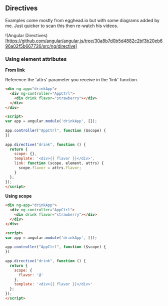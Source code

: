 ## Directives

Examples come mostly from egghead.io but with some diagrams added by me.
Just quicker to scan this then re-watch his videos.

!(Angular Directives)[https://github.com/angular/angular.js/tree/30a8b7d0b5d4882c2bf3b20eb696a02f5b667726/src/ng/directive]

### Using element attributes

**From link**

Reference the 'attrs' parameter you receive in the 'link' function.

~~~html
<div ng-app="drinkApp">
  <div ng-controller="AppCtrl">
    <div drink flavor="strawberry"></div>
  </div>
</div>

<script>
var app = angular.module('drinkApp', []);
 
app.controller("AppCtrl", function ($scope) {
})
 
app.directive("drink", function () {
  return {
    scope: {},
    template: '<div>{{ flavor }}</div>',
    link: function (scope, element, attrs) {
      scope.flavor = attrs.flavor;
    }
  };
});
</script>
~~~

**Using scope**

~~~html
<div ng-app="drinkApp">
  <div ng-controller="AppCtrl">
    <div drink flavor="strawberry"></div>
  </div>
</div>

<script>
var app = angular.module('drinkApp', []);
 
app.controller("AppCtrl", function ($scope) {
})
 
app.directive("drink", function () {
  return {
    scope: {
      flavor: '@'
    },
    template: '<div>{{ flavor }}</div>'
  };
});
</script>
~~~
